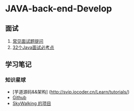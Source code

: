 # JAVA-back-end-Develop

## 面试
1. [常见面试题提问](2_常见面试题提问.md)
2. [32个Java面试必考点](https://www.bilibili.com/video/av50042169?from=search&seid=9637308981277123933)
## 学习笔记
### 知识星球
- [芋道源码&&架构] (http://svip.iocoder.cn/Learn/tutorials/) 
- [Github](https://github.com/YunaiV) 
- [SkyWalking 的项目](https://github.com/apache/skywalking)
